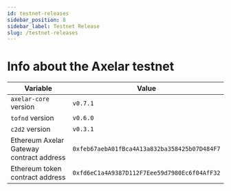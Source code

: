 ```yaml
---
id: testnet-releases
sidebar_position: 8
sidebar_label: Testnet Release
slug: /testnet-releases
---
```


# Info about the Axelar testnet

Variable  | Value
------------- | -------------
`axelar-core` version | `v0.7.1`
`tofnd` version | `v0.6.0`
`c2d2` version | `v0.3.1`
Ethereum Axelar Gateway contract address | `0xfeb67aebA01fBca4A13a832ba358425b07D484F7`
Ethereum token contract address | `0xfd6eC1a4A9387D112F7Eee59d7980Ec6f04AfF32`
